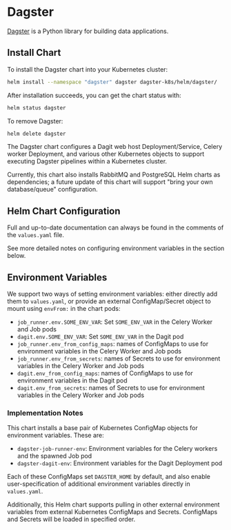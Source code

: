 # Dagster

[Dagster](https://github.com/dagster-io/dagster) is a Python library for building data applications.

## Install Chart

To install the Dagster chart into your Kubernetes cluster:

```bash
helm install --namespace "dagster" dagster dagster-k8s/helm/dagster/
```

After installation succeeds, you can get the chart status with:

```bash
helm status dagster
```

To remove Dagster:

```bash
helm delete dagster
```

The Dagster chart configures a Dagit web host Deployment/Service, Celery worker Deployment, and
various other Kubernetes objects to support executing Dagster pipelines within a Kubernetes cluster.

Currently, this chart also installs RabbitMQ and PostgreSQL Helm charts as dependencies; a future
update of this chart will support "bring your own database/queue" configuration.

## Helm Chart Configuration

Full and up-to-date documentation can always be found in the comments of the `values.yaml` file.

See more detailed notes on configuring environment variables in the section below.

## Environment Variables

We support two ways of setting environment variables: either directly add them to `values.yaml`, or
provide an external ConfigMap/Secret object to mount using `envFrom:` in the chart pods:

- `job_runner.env.SOME_ENV_VAR`: Set `SOME_ENV_VAR` in the Celery Worker and Job pods
- `dagit.env.SOME_ENV_VAR`: Set `SOME_ENV_VAR` in the Dagit pod
- `job_runner.env_from_config_maps`: names of ConfigMaps to use for environment variables in the
  Celery Worker and Job pods
- `job_runner.env_from_secrets`: names of Secrets to use for environment variables in the
  Celery Worker and Job pods
- `dagit.env_from_config_maps`: names of ConfigMaps to use for environment variables in the Dagit
  pod
- `dagit.env_from_secrets`: names of Secrets to use for environment variables in the
  Celery Worker and Job pods

### Implementation Notes

This chart installs a base pair of Kubernetes ConfigMap objects for environment variables. These
are:

- `dagster-job-runner-env`: Environment variables for the Celery workers and the spawned Job pod
- `dagster-dagit-env`: Environment variables for the Dagit Deployment pod

Each of these ConfigMaps set `DAGSTER_HOME` by default, and also enable user-specification of
additional environment variables directly in `values.yaml`.

Additionally, this Helm chart supports pulling in other external environment variables from external
Kubernetes ConfigMaps and Secrets. ConfigMaps and Secrets will be loaded in specified order.
